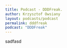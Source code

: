 ```yaml
---
title: Podcast - DDDFreak.
author: Krzysztof Owsiany
layout: podcasts/podcast
permalink: dddfreak
podcast: "DDDFreak"
---
```


sadfasd